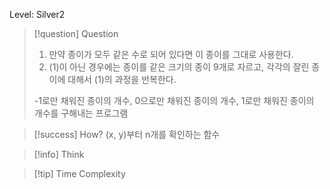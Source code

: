 Level: Silver2

> [!question] Question
>
> 1. 만약 종이가 모두 같은 수로 되어 있다면 이 종이를 그대로 사용한다.
> 2. (1)이 아닌 경우에는 종이를 같은 크기의 종이 9개로 자르고, 각각의 잘린 종이에 대해서 (1)의 과정을 반복한다.
>
> -1로만 채워진 종이의 개수, 0으로만 채워진 종이의 개수, 1로만 채워진 종이의 개수를 구해내는 프로그램

> [!success] How?
> (x, y)부터 n개를 확인하는 함수

> [!info] Think

> [!tip] Time Complexity
